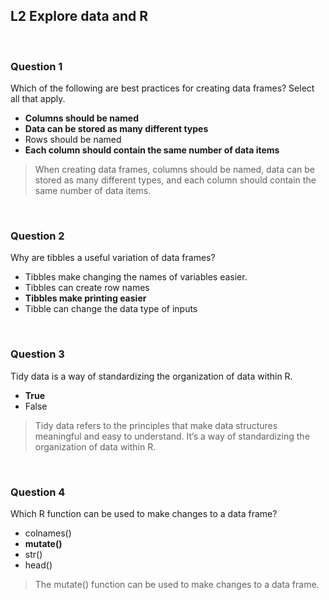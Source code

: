 ## L2 Explore data and R

&nbsp;

### Question 1

Which of the following are best practices for creating data frames? Select all that apply.

* **Columns should be named**
* **Data can be stored as many different types**
* Rows should be named
* **Each column should contain the same number of data items**

> When creating data frames, columns should be named, data can be stored as many different types, and each column should contain the same number of data items. 

&nbsp;

### Question 2

Why are tibbles a useful variation of data frames?

* Tibbles make changing the names of variables easier.
* Tibbles can create row names
* **Tibbles make printing easier**
* Tibble can change the data type of inputs

&nbsp;

### Question 3

Tidy data is a way of standardizing the organization of data within R. 

* **True**
* False

> Tidy data refers to the principles that make data structures meaningful and easy to understand. It’s a way of standardizing the organization of data within R. 

&nbsp;

### Question 4

Which R function can be used to make changes to a data frame?

* colnames()
* **mutate()**
* str()
* head()

> The mutate() function can be used to make changes to a data frame. 
